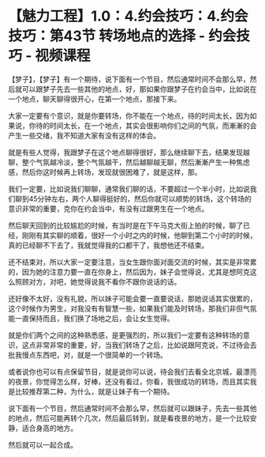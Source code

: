 # 【魅力工程】1.0：4.约会技巧：4.约会技巧：第43节 转场地点的选择 - 约会技巧 - 视频课程

【梦子】，【梦子】有一个期待，说下面有一个节目，然后通常时间不会那么早，然后就可以跟梦子先去一些其他的地点，好，那如果你跟梦子在约会当中，比如说在一个地点，聊天聊得很开心，在第一个地点，那接下来。

大家一定要有个意识，就是你要转场，你不能在一个地点，待的时间太长，因为如果说，你待的时间太长，在一个地点，其实会很影响你们之间的气氛，而漸漸的会产生一些交绪，我不知道大家有没有这样的体会。

就是有些人觉得，我跟梦子在这个地点聊得很好，那么继续聊下去，结果发现越聊，整个气氛越冷淡，整个气氛越干，然后越聊越无聊，然后漸漸产生一种焦虑感，然后你这时候再上转场，发现就很困难了，就是这样，那。

我们一定要，比如说我们聊聊，通常我们聊的话，不要超过一个半小时，比如说我们聊到45分钟左右，两个人聊得挺好的，然后你就可以顺势的转场，这个转场的意识非常的重要，克你在约会当中，有没有过跟男生在一个地点。

然后聊天回到的比较尴尬的时候，有当时是在下午马克大街上拍的时候，聊了已经，刚刚有其实聊的顺着，很好一个小时之内的时候，他聊到第二个小时的时候，真的已经聊不下去了，我就觉得我的口都干了，我想他还不结束。

还不结束对，所以大家一定要注意，当女生跟你面对面交流的时候，其实是非常累的，因为她的注意力要一直在你身上，然后因为，妹子会觉得说，尤其是想阿克这么照顾对方，对吧，她觉得说我不看你不跟你说话的话。

还好像不太好，没有礼貌，所以妹子可能会要一直要说话，那她说话其实很累的，这个时候作为男生，对我没有有智慧一些，如果我们能及时转场，那我们非但气氛能一直保持而且，我们换了场地之后，会让女生觉得。

就是你们两个之间的这种熟悉感，是更强烈的，所以我们一定要有这种转场的意识，这点非常非常的重要，好，当我们转场了之后，比如说跟阿克说，不过待会去批我慢点东西吧，对，就是一个很简单的一个转场。

或者说你也可以有点保留节目，就是说你可以说，待会我们去看全北京城，最漂亮的夜景，你觉得怎么样，好棒，还没有看过，你看，我很成功的转场，而且其实我是比较推荐第二种，为什么，就是让妹子有一个期待。

说下面有一个节目，然后通常时间不会那么早，然后就可以跟妹子，先去一些其他的地点，然后可能再转个几次，然后最后转到，就是看夜景的地方，是一个比较安静，适合身高的地方。

然后就可以一起合成。